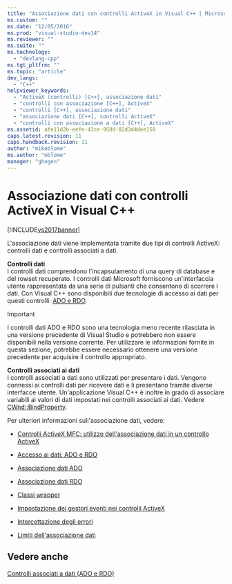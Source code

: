 ```yaml
---
title: "Associazione dati con controlli ActiveX in Visual C++ | Microsoft Docs"
ms.custom: ""
ms.date: "12/05/2016"
ms.prod: "visual-studio-dev14"
ms.reviewer: ""
ms.suite: ""
ms.technology: 
  - "devlang-cpp"
ms.tgt_pltfrm: ""
ms.topic: "article"
dev_langs: 
  - "C++"
helpviewer_keywords: 
  - "ActiveX (controlli) [C++], associazione dati"
  - "controlli con associazione [C++], ActiveX"
  - "controlli [C++], associazione dati"
  - "associazione dati [C++], controlli ActiveX"
  - "controlli con associazione a dati [C++], ActiveX"
ms.assetid: afe11d2b-eefe-43ce-958d-82d3d4dee158
caps.latest.revision: 11
caps.handback.revision: 11
author: "mikeblome"
ms.author: "mblome"
manager: "ghogen"
---
```

# Associazione dati con controlli ActiveX in Visual C++
[!INCLUDE[vs2017banner](../../assembler/inline/includes/vs2017banner.md)]

L'associazione dati viene implementata tramite due tipi di controlli ActiveX: controlli dati e controlli associati a dati.  
  
 **Controlli dati**  
 I controlli dati comprendono l'incapsulamento di una query di database e del rowset recuperato.  I controlli dati Microsoft forniscono un'interfaccia utente rappresentata da una serie di pulsanti che consentono di scorrere i dati.  Con Visual C\+\+ sono disponibili due tecnologie di accesso ai dati per questi controlli: [ADO e RDO](../../data/ado-rdo/data-access-ado-and-rdo.md).  
  
> [!IMPORTANT]
>  I controlli dati ADO e RDO sono una tecnologia meno recente rilasciata in una versione precedente di Visual Studio e potrebbero non essere disponibili nella versione corrente.  Per utilizzare le informazioni fornite in questa sezione, potrebbe essere necessario ottenere una versione precedente per acquisire il controllo appropriato.  
  
 **Controlli associati ai dati**  
 I controlli associati a dati sono utilizzati per presentare i dati.  Vengono connessi ai controlli dati per ricevere dati e li presentano tramite diverse interfacce utente.  Un'applicazione Visual C\+\+ è inoltre in grado di associare variabili ai valori di dati impostati nei controlli associati ai dati. Vedere [CWnd::BindProperty](../Topic/CWnd::BindProperty.md).  
  
 Per ulteriori informazioni sull'associazione dati, vedere:  
  
-   [Controlli ActiveX MFC: utilizzo dell'associazione dati in un controllo ActiveX](../../mfc/mfc-activex-controls-using-data-binding-in-an-activex-control.md)  
  
-   [Accesso ai dati: ADO e RDO](../../data/ado-rdo/data-access-ado-and-rdo.md)  
  
-   [Associazione dati ADO](../../data/ado-rdo/ado-databinding.md)  
  
-   [Associazione dati RDO](../../data/ado-rdo/rdo-databinding.md)  
  
-   [Classi wrapper](../../data/ado-rdo/wrapper-classes.md)  
  
-   [Impostazione dei gestori eventi nei controlli ActiveX](../../data/ado-rdo/setting-event-handlers-on-activex-controls.md)  
  
-   [Intercettazione degli errori](../../data/ado-rdo/error-trapping.md)  
  
-   [Limiti dell'associazione dati](../../data/ado-rdo/limitations-of-databinding.md)  
  
## Vedere anche  
 [Controlli associati a dati \(ADO e RDO\)](../../data/ado-rdo/data-bound-controls-ado-and-rdo.md)